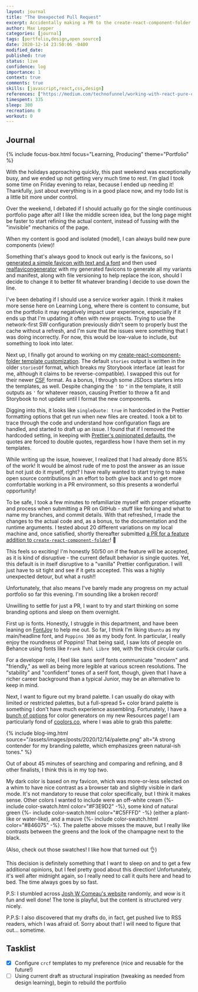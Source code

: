 ```yaml
---
layout: journal
title: "The Unexpected Pull Request"
excerpt: Accidentally making a PR to the create-react-component-folder repository in the process of working on my portfolio.
author: Max Lepper
categories: [journal]
tags: [portfolio,design,open source]
date: 2020-12-14 23:50:06 -0400
modified_date:
published: true
status: live
confidence: log
importance: 1
context: true
comments: true
skills: [javascript,react,css,design]
references: ["https://medium.com/technofunnel/working-with-react-pure-components-166ded26ae48","https://favicon.io/favicon-generator/","https://realfavicongenerator.net/","https://github.com/snaerth/create-react-component-folder#publishing-templates","https://storybook.js.org/docs/react/api/csf","https://prettier.io/docs/en/rationale.html#strings","https://github.com/snaerth/create-react-component-folder/pull/49","https://fontjoy.com/","https://www.joshwcomeau.com/react/boop/"]
timespent: 335
sleep: 300
recreation: 0
workout: 0
---
```


## Journal

{% include focus-box.html focus="Learning, Producing" theme="Portfolio" %}

With the holidays approaching quickly, this past weekend was exceptionally busy, and we ended up not getting very much time to rest. I'm glad I took some time on Friday evening to relax, because I ended up needing it! Thankfully, just about everything is in a good place now, and my todo list is a little bit more under control.

Over the weekend, I debated if I should actually go for the single continuous portfolio page after all! I like the middle screen idea, but the long page might be faster to start refining the actual content, instead of fussing with the "invisible" mechanics of the page.

When my content is good and isolated (model), I can always build new pure components (view)!

Something that's always good to knock out early is the favicons, so I [generated a simple favicon with text and a font]({{page.references[1]}}) and then used [realfavicongenerator]({{page.references[2]}}) with my generated favicons to generate all my variants and manifest, along with file versioning to help replace the icon, should I decide to change it to better fit whatever branding I decide to use down the line.

I've been debating if I should use a service worker again. I think it makes more sense here on Learning Long, where there is content to consume, but on the portfolio it may negatively impact user experience, especially if it ends up that I'm updating it often with new projects. Trying to use the network-first SW configuration previously didn't seem to properly bust the cache without a refresh, and I'm sure that the issues were something that I was doing incorrectly. For now, this would be low-value to include, but something to look into later.

Next up, I finally got around to working on my [create-react-component-folder template customization]({{page.references[3]}}). The default `stories` output is written in the older `storiesOf` format, which breaks my Storybook interface (at least for me, although it claims to be reverse-compatible). I swapped this out for their newer [CSF]({{page.references[4]}}) format. As a bonus, I through some JSDocs starters into the templates, as well. Despite changing the `'` to `"` in the template, it still outputs as `'` for whatever reason, causing Prettier to throw a fit and Storybook to not update until I format the new components.

Digging into this, it looks like `singleQuote: true` in hardcoded in the Prettier formatting options that get run when new files are created. I took a bit to trace through the code and understand how configuration flags are handled, and started to draft up an issue. I found that if I removed the hardcoded setting, in keeping with [Prettier's opinionated defaults]({{page.references[5]}}), the quotes are forced to double quotes, regardless how I have them set in my templates.

While writing up the issue, however, I realized that I had already done 85% of the work! It would be almost rude of me to post the answer as an issue but not just do it myself, right? I have really wanted to start trying to make open source contributions in an effort to both give back and to get more comfortable working in a PR environment, so this presents a wonderful opportunity!

To be safe, I took a few minutes to refamiliarize myself with proper etiquette and process when submitting a PR on GitHub - stuff like forking and what to name my branches, and commit details. With that refreshed, I made the changes to the actual code and, as a bonus, to the documentation and the runtime arguments. I tested about 20 different variations on my local machine and, once satisfied, shortly thereafter submitted [a PR for a feature addition to `create-react-component-folder`]({{page.references[6]}})! 🎉

This feels so exciting! I'm honestly 50/50 on if the feature will be accepted, as it is kind of disruptive - the current default behavior is single quotes. Yet, this default is in itself disruptive to a "vanilla" Prettier configuration. I will just have to sit tight and see if it gets accepted. This was a highly unexpected detour, but what a rush!!

Unfortunately, that also means I've barely made any progress on my actual portfolio so far this evening. I'm sounding like a broken record!

Unwilling to settle for just a PR, I want to try and start thinking on some branding options and sleep on them overnight.

First up is fonts. Honestly, I struggle in this department, and have been leaning on [FontJoy]({{page.references[7]}}) to help me out. So far, I think I'm liking `Ubuntu` as my main/headline font, and `Poppins 300` as my body font. In particular, I really enjoy the roundness of Poppins! That being said, I saw lots of people on Behance using fonts like `Frank Ruhl Libre 900`, with the thick circular curls.

For a developer role, I feel like sans serif fonts communicate "modern" and "friendly," as well as being more legible at various screen resolutions. The "stability" and "confident" tones of a serif font, though, given that I have a richer career background than a typical Junior, may be an alternative to keep in mind.

Next, I want to figure out my brand palette. I can usually do okay with limited or restricted palettes, but a full-spread 5+ color brand palette is something I don't have much experience assembling. Fortunately, I have a [bunch of options]({{site.baseurl}}/resources/#color) for color generators on my new Resources page! I am particularly fond of [coolors.co](https://coolors.co/1c1c1c-1a936f-88d498-c6dabf-f3e9d2), where I was able to grab this palette:

{% include blog-img.html source="/assets/images/posts/2020/12/14/palette.png" alt="A strong contender for my branding palette, which emphasizes green natural-ish tones." %}

Out of about 45 minutes of searching and comparing and refining, and 8 other finalists, I think this is in my top two.

My dark color is based on my favicon, which was more-or-less selected on a whim to have nice contrast as a browser tab and slightly visible in dark mode. It's not mandatory to reuse that color specifically, but I think it makes sense. Other colors I wanted to include were an off-white cream {%- include color-swatch.html color="#F3E9D2" -%}, some kind of natural green {%- include color-swatch.html color="#C5FFFD" -%} (either a plant-like or water-like), and a mauve {%- include color-swatch.html color="#846075" -%}. The palette above misses the mauve, but I really like contrasts between the greens and the look of the champagne next to the black.

(Also, check out those swatches! I like how that turned out 👌)

This decision is definitely something that I want to sleep on and to get a few additional opinions, but I feel pretty good about this direction! Unfortunately, it's well after midnight again, so I really need to call it quits here and head to bed. The time always goes by so fast.

P.S: I stumbled across [Josh W Comeau's website]({{page.references[8]}}) randomly, and _wow_ is it fun and well done! The tone is playful, but the content is structured very nicely.

P.P.S: I also discovered that my drafts do, in fact, get pushed live to RSS readers, which I was afraid of. Sorry about that! I will need to figure that out... sometime.

## Tasklist

- [x] Configure `crcf` templates to my preference (nice and reusable for the future!)
- [ ] Using current draft as structural inspiration (tweaking as needed from design learning), begin to rebuild the portfolio
